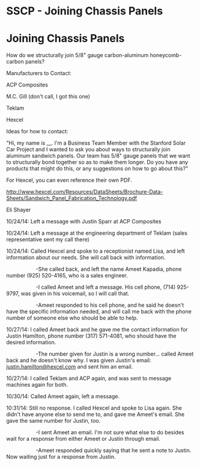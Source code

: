 # SSCP - Joining Chassis Panels

# Joining Chassis Panels

How do we structurally join 5/8" gauge carbon-aluminum honeycomb-carbon panels?

Manufacturers to Contact:

ACP Composites

M.C. Gill (don't call, I got this one)

Teklam

Hexcel

Ideas for how to contact:

"Hi, my name is __. I'm a Business Team Member with the Stanford Solar Car Project and I wanted to ask you about ways to structurally join aluminum sandwich panels. Our team has 5/8" gauge panels that we want to structurally bond together so as to make them longer. Do you have any products that might do this, or any suggestions on how to go about this?"

For Hexcel, you can even reference their own PDF. 

http://www.hexcel.com/Resources/DataSheets/Brochure-Data-Sheets/Sandwich_Panel_Fabrication_Technology.pdf

Eli Shayer

10/24/14: Left a message with Justin Sparr at ACP Composites

10/24/14: Left a message at the engineering department of Teklam (sales representative sent my call there)

10/24/14: Called Hexcel and spoke to a receptionist named Lisa, and left information about our needs. She will call back with information.

                    -She called back, and left the name Ameet Kapadia, phone number (925) 520-4165, who is a sales engineer.

                    -I called Ameet and left a message. His cell phone, (714) 925-9797, was given in his voicemail, so I will call that.

                    -Ameet responded to his cell phone, and he said he doesn't have the specific information needed, and will call me back with the phone number of someone else who should be able to help.

10/27/14: I called Ameet back and he gave me the contact information for Justin Hamilton, phone number (317) 571-4081, who should have the desired information.

                    -The number given for Justin is a wrong number... called Ameet back and he doesn't know why. I was given Justin's email: justin.hamilton@hexcel.com and sent him an email.

10/27/14: I called Teklam and ACP again, and was sent to message machines again for both.

10/30/14: Called Ameet again, left a message.

10:31/14: Still no response. I called Hexcel and spoke to Lisa again. She didn't have anyone else to send me to, and gave me Ameet's email. She gave the same number for Justin, too.

                    -I sent Ameet an email. I'm not sure what else to do besides wait for a response from either Ameet or Justin through email.

                    -Ameet responded quickly saying that he sent a note to Justin. Now waiting just for a response from Justin.

